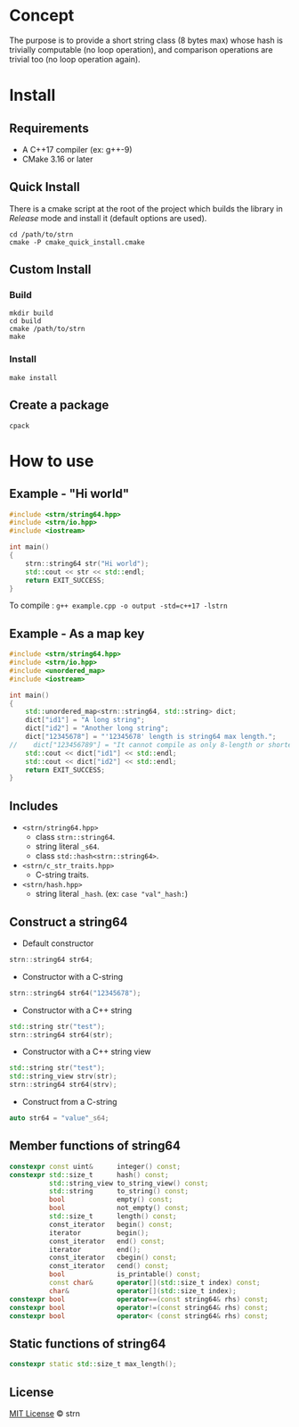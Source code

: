 # Concept #

The purpose is to provide a short string class (8 bytes max) whose hash is trivially computable
(no loop operation), and comparison operations are trivial too (no loop operation again).

# Install #
## Requirements ##
- A C++17 compiler (ex: g++-9)
- CMake 3.16 or later

## Quick Install ##
There is a cmake script at the root of the project which builds the library in *Release* mode and install it (default options are used).
```
cd /path/to/strn
cmake -P cmake_quick_install.cmake
```

## Custom Install ##
### Build ###
```
mkdir build
cd build
cmake /path/to/strn
make
```

### Install ###
`make install`

## Create a package ##
`cpack`

# How to use
## Example - "Hi world"
```c++
#include <strn/string64.hpp>
#include <strn/io.hpp>
#include <iostream>

int main()
{
    strn::string64 str("Hi world");
    std::cout << str << std::endl;
    return EXIT_SUCCESS;
}
```

To compile : `g++ example.cpp -o output -std=c++17 -lstrn`

## Example - As a map key
```c++
#include <strn/string64.hpp>
#include <strn/io.hpp>
#include <unordered_map>
#include <iostream>

int main()
{
    std::unordered_map<strn::string64, std::string> dict;
    dict["id1"] = "A long string";
    dict["id2"] = "Another long string";
    dict["12345678"] = "'12345678' length is string64 max length.";
//    dict["123456789"] = "It cannot compile as only 8-length or shorter C-string are accepted.";
    std::cout << dict["id1"] << std::endl;
    std::cout << dict["id2"] << std::endl;
    return EXIT_SUCCESS;
}
```

## Includes
* `<strn/string64.hpp>`
    * class `strn::string64`.
    * string literal `_s64`.
    * class `std::hash<strn::string64>`.
* `<strn/c_str_traits.hpp>`
    * C-string traits.
* `<strn/hash.hpp>`
    * string literal `_hash`. (ex: `case "val"_hash:`)

## Construct a string64

* Default constructor
```c++
strn::string64 str64;
```
* Constructor with a C-string
```c++
strn::string64 str64("12345678");
```
* Constructor with a C++ string
```c++
std::string str("test");
strn::string64 str64(str);
```
* Constructor with a C++ string view
```c++
std::string str("test");
std::string_view strv(str);
strn::string64 str64(strv);
```
* Construct from a C-string
```c++
auto str64 = "value"_s64;
```

## Member functions of string64
```c++
constexpr const uint&      integer() const;
constexpr std::size_t      hash() const;
          std::string_view to_string_view() const;
          std::string      to_string() const;
          bool             empty() const;
          bool             not_empty() const;
          std::size_t      length() const;
          const_iterator   begin() const;
          iterator         begin();
          const_iterator   end() const;
          iterator         end();
          const_iterator   cbegin() const;
          const_iterator   cend() const;
          bool             is_printable() const;
          const char&      operator[](std::size_t index) const;
          char&            operator[](std::size_t index);
constexpr bool             operator==(const string64& rhs) const;
constexpr bool             operator!=(const string64& rhs) const;
constexpr bool             operator< (const string64& rhs) const;
```
## Static functions of string64
```c++
constexpr static std::size_t max_length();
```

## License

[MIT License](./LICENSE.md) © strn
